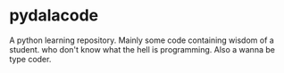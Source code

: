 # pydalacode
A python learning repository. Mainly some code containing wisdom of a student. who don't know what the hell is programming. Also a wanna be type coder.  
